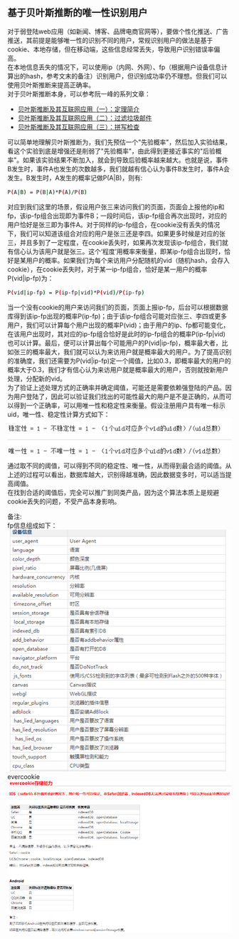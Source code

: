 ## 基于贝叶斯推断的唯一性识别用户
对于弱登陆web应用（如新闻、博客、品牌电商官网等），要做个性化推送、广告推送，其前提是能够唯一性的识别不同的用户，常规识别用户的做法是基于cookie、本地存储，但在移动端，这些信息经常丢失，导致用户识别错误率偏高。  
在本地信息丢失的情况下，可以使用ip（内网、外网）、fp（根据用户设备信息计算出的hash，参考文末的备注）识别用户，但识别成功率仍不理想。但我们可以使用贝叶斯推断来提高正确率。  
对于贝叶斯推断本身，可以参考阮一峰的系列文章：  
- [贝叶斯推断及其互联网应用（一）：定理简介](http://www.ruanyifeng.com/blog/2011/08/bayesian_inference_part_one.html)
- [贝叶斯推断及其互联网应用（二）：过滤垃圾邮件](http://www.ruanyifeng.com/blog/2011/08/bayesian_inference_part_two.html)
- [贝叶斯推断及其互联网应用（三）：拼写检查](http://www.ruanyifeng.com/blog/2012/10/spelling_corrector.html)

可以简单地理解贝叶斯推断为，我们先预估一个"先验概率"，然后加入实验结果，看这个实验到底是增强还是削弱了"先验概率"，由此得到更接近事实的"后验概率"。如果该实验结果不断加入，就会到导致后验概率越来越大。也就是说，事件B发生时，事件A也发生的次数越多，我们就越有信心认为事件B发生时，事件A会发生。B发生时，A发生的概率记做P(A|B)，则有:
```bash
P(A|B) = P(B|A)*P(A)/P(B)
```
对应到我们这里的场景，假设用户张三来访问我们的页面，页面会上报他的ip和fp，该ip-fp组合出现即为事件B；一段时间后，该ip-fp组合再次出现时，对应的用户恰好是张三即为事件A。对于同样的ip-fp组合，在cookie没有丢失的情况下，我们可以知道该组合对应的用户是张三还是李四。如果更多时候是对应的张三，并且多到了一定程度，在cookie丢失时，如果再次发现该ip-fp组合，我们就有信心认为该用户就是张三。这个‘程度’用概率来衡量，即某ip-fp组合出现时，恰好是某用户的概率。如果我们为每个来访用户分配随机的vid（随机hash，会存入cookie），在cookie丢失时，对于某一ip-fp组合，恰好是某一用户的概率P(vid|ip-fp)为：
```bash
P(vid|ip-fp) = P(ip-fp|vid)*P(vid)/P(ip-fp)
```
当一个没有cookie的用户来访问我们的页面，页面上报ip-fp，后台可以根据数据库得到该ip-fp出现的概率P(ip-fp)；由于该ip-fp组合可能对应张三、李四或更多用户，我们可以计算每个用户出现的概率P(vid)；由于用户的ip、fp都可能变化，在该用户出现时，其对应的ip-fp组合恰好是此时的ip-fp组合的概率P(ip-fp|vid)也可以计算。最后，便可以计算出每个可能用户的P(vid|ip-fp)，概率最大者，比如张三的概率最大，我们就可以认为来访用户就是概率最大的用户。为了提高识别的准确度，我们还需要为P(vid|ip-fp)定一个阈值，比如0.3，即概率最大的用户的概率大于0.3，我们才有信心认为来访用户就是概率最大的用户，否则就按新用户处理，分配新的vid。  
为了验证上述处理方式的正确率并确定阈值，可能还是需要依赖强登陆的产品。因为用户登陆了，因此可以验证我们找出的可能性最大的用户是不是正确的，从而可以得到一个正确率，可以用唯一性和稳定性来衡量。假设注册用户具有唯一标示uid，唯一性、稳定性计算方式如下：  
![唯一性、稳定性计算](https://github.com/Youjingyu/Code-Collection/blob/master/solution/bayesian/img/compute.png)  
通过取不同的阈值，可以得到不同的稳定性、唯一性，从而得到最合适的阈值。从上述的过程可以看出，数据库越大，识别得越准确，因此数据变多时，可以适当提高阈值。  
在找到合适的阈值后，完全可以推广到同类产品，因为这个算法本质上是规避cookie丢失的问题，不受产品本身影响。

备注:   
fp信息组成如下：  
![设备信息](https://github.com/Youjingyu/Code-Collection/blob/master/solution/bayesian/img/deviceinfo.png)  
evercookie  
![evercookie成功率](https://github.com/Youjingyu/Code-Collection/blob/master/solution/bayesian/img/evercookie.png)